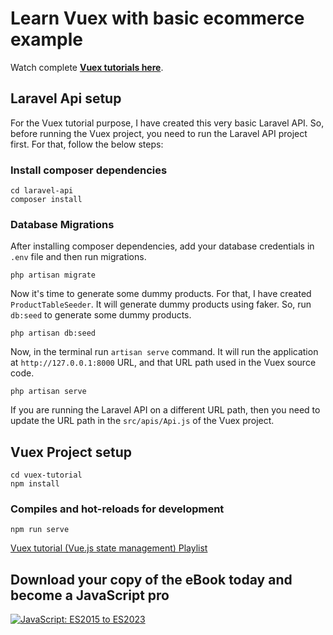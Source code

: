 # Learn Vuex with basic ecommerce example

Watch complete **[Vuex tutorials here](https://www.youtube.com/watch?v=JDR7_AHk9D4&list=PL1TrjkMQ8UbVSDkDaLkjpeNGkblNU8rpW)**.

## Laravel Api setup
For the Vuex tutorial purpose, I have created this very basic Laravel API. So, before running the Vuex project, you need to run the Laravel API project first. For that, follow the below steps:

### Install composer dependencies
```
cd laravel-api
composer install
```
### Database Migrations
After installing composer dependencies, add your database credentials in `.env` file and then run migrations.
```
php artisan migrate
```
Now it's time to generate some dummy products. For that, I have created `ProductTableSeeder`. It will generate dummy products using faker. So, run `db:seed` to generate some dummy products.
```
php artisan db:seed
```
Now, in the terminal run `artisan serve` command. It will run the application at `http://127.0.0.1:8000` URL, and that URL path used in the Vuex source code.
```
php artisan serve
```
If you are running the Laravel API on a different URL path, then you need to update the URL path in the `src/apis/Api.js` of the Vuex project.

## Vuex Project setup
```
cd vuex-tutorial
npm install
```

### Compiles and hot-reloads for development
```
npm run serve
```


[Vuex tutorial (Vue.js state management) Playlist](https://www.youtube.com/playlist?list=PL1TrjkMQ8UbVSDkDaLkjpeNGkblNU8rpW)

## Download your copy of the eBook today and become a JavaScript pro
[![JavaScript: ES2015 to ES2023](https://i.imgur.com/YyCohWc.png)](https://qirolab.gumroad.com/l/javascript-from-es2015-to-es2023)
